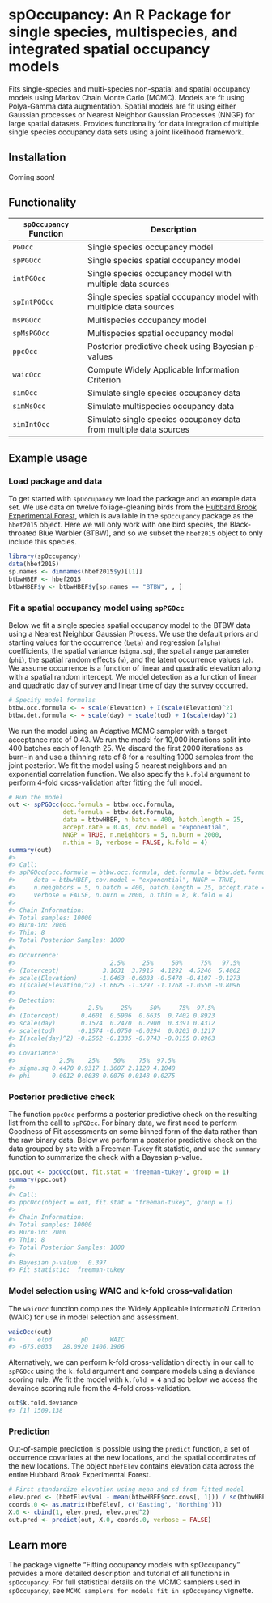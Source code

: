 
<!-- README.md is generated from README.Rmd. Please edit that file -->

# spOccupancy: An R Package for single species, multispecies, and integrated spatial occupancy models

Fits single-species and multi-species non-spatial and spatial occupancy
models using Markov Chain Monte Carlo (MCMC). Models are fit using
Polya-Gamma data augmentation. Spatial models are fit using either
Gaussian processes or Nearest Neighbor Gaussian Processes (NNGP) for
large spatial datasets. Provides functionality for data integration of
multiple single species occupancy data sets using a joint likelihood
framework.

## Installation

Coming soon\!

<!--You can install the released version of `spOccupancy` from [CRAN](https://CRAN.R-project.org) with:-->

<!--Alternatively, you can install the development version from GitHub, although note this will only work if you have the proper compilation tools, as the `C/C++` code must be compiled:-->

## Functionality

| `spOccupancy` Function | Description                                                        |
| ---------------------- | ------------------------------------------------------------------ |
| `PGOcc`                | Single species occupancy model                                     |
| `spPGOcc`              | Single species spatial occupancy model                             |
| `intPGOcc`             | Single species occupancy model with multiple data sources          |
| `spIntPGOcc`           | Single species spatial occupancy model with multiplde data sources |
| `msPGOcc`              | Multispecies occupancy model                                       |
| `spMsPGOcc`            | Multispecies spatial occupancy model                               |
| `ppcOcc`               | Posterior predictive check using Bayesian p-values                 |
| `waicOcc`              | Compute Widely Applicable Information Criterion                    |
| `simOcc`               | Simulate single species occupancy data                             |
| `simMsOcc`             | Simulate multispecies occupancy data                               |
| `simIntOcc`            | Simulate single species occupancy data from multiple data sources  |

## Example usage

### Load package and data

To get started with `spOccupancy` we load the package and an example
data set. We use data on twelve foliage-gleaning birds from the [Hubbard
Brook Experimental Forest](https://hubbardbrook.org/), which is
available in the `spOccupancy` package as the `hbef2015` object. Here we
will only work with one bird species, the Black-throated Blue Warbler
(BTBW), and so we subset the `hbef2015` object to only include this
species.

``` r
library(spOccupancy)
data(hbef2015)
sp.names <- dimnames(hbef2015$y)[[1]]
btbwHBEF <- hbef2015
btbwHBEF$y <- btbwHBEF$y[sp.names == "BTBW", , ]
```

### Fit a spatial occupancy model using `spPGOcc`

Below we fit a single species spatial occupancy model to the BTBW data
using a Nearest Neighbor Gaussian Process. We use the default priors and
starting values for the occurrence (`beta`) and regression (`alpha`)
coefficients, the spatial variance (`sigma.sq`), the spatial range
parameter (`phi`), the spatial random effects (`w`), and the latent
occurrence values (`z`). We assume occurrence is a function of linear
and quadratic elevation along with a spatial random intercept. We model
detection as a function of linear and quadratic day of survey and linear
time of day the survey occurred.

``` r
# Specify model formulas
btbw.occ.formula <- ~ scale(Elevation) + I(scale(Elevation)^2)
btbw.det.formula <- ~ scale(day) + scale(tod) + I(scale(day)^2)
```

We run the model using an Adaptive MCMC sampler with a target acceptance
rate of 0.43. We run the model for 10,000 iterations split into 400
batches each of length 25. We discard the first 2000 iterations as
burn-in and use a thinning rate of 8 for a resulting 1000 samples from
the joint posterior. We fit the model using 5 nearest neighbors and an
exponential correlation function. We also specify the `k.fold` argument
to perform 4-fold cross-validation after fitting the full model.

``` r
# Run the model
out <- spPGOcc(occ.formula = btbw.occ.formula,
               det.formula = btbw.det.formula,
               data = btbwHBEF, n.batch = 400, batch.length = 25,
               accept.rate = 0.43, cov.model = "exponential", 
               NNGP = TRUE, n.neighbors = 5, n.burn = 2000, 
               n.thin = 8, verbose = FALSE, k.fold = 4)
summary(out)
#> 
#> Call:
#> spPGOcc(occ.formula = btbw.occ.formula, det.formula = btbw.det.formula, 
#>     data = btbwHBEF, cov.model = "exponential", NNGP = TRUE, 
#>     n.neighbors = 5, n.batch = 400, batch.length = 25, accept.rate = 0.43, 
#>     verbose = FALSE, n.burn = 2000, n.thin = 8, k.fold = 4)
#> 
#> Chain Information:
#> Total samples: 10000
#> Burn-in: 2000
#> Thin: 8
#> Total Posterior Samples: 1000
#> 
#> Occurrence: 
#>                          2.5%     25%     50%     75%   97.5%
#> (Intercept)            3.1631  3.7915  4.1292  4.5246  5.4862
#> scale(Elevation)      -1.0463 -0.6883 -0.5478 -0.4107 -0.1273
#> I(scale(Elevation)^2) -1.6625 -1.3297 -1.1768 -1.0550 -0.8096
#> 
#> Detection: 
#>                    2.5%     25%     50%     75%  97.5%
#> (Intercept)      0.4601  0.5906  0.6635  0.7402 0.8923
#> scale(day)       0.1574  0.2470  0.2900  0.3391 0.4312
#> scale(tod)      -0.1574 -0.0750 -0.0294  0.0203 0.1217
#> I(scale(day)^2) -0.2562 -0.1335 -0.0743 -0.0155 0.0963
#> 
#> Covariance: 
#>            2.5%    25%    50%    75%  97.5%
#> sigma.sq 0.4470 0.9317 1.3607 2.1120 4.1048
#> phi      0.0012 0.0038 0.0076 0.0148 0.0275
```

### Posterior predictive check

The function `ppcOcc` performs a posterior predictive check on the
resulting list from the call to `spPGOcc`. For binary data, we first
need to perform Goodness of Fit assessments on some binned form of the
data rather than the raw binary data. Below we perform a posterior
predictive check on the data grouped by site with a Freeman-Tukey fit
statistic, and use the `summary` function to summarize the check with a
Bayesian p-value.

``` r
ppc.out <- ppcOcc(out, fit.stat = 'freeman-tukey', group = 1)
summary(ppc.out)
#> 
#> Call:
#> ppcOcc(object = out, fit.stat = "freeman-tukey", group = 1)
#> 
#> Chain Information:
#> Total samples: 10000
#> Burn-in: 2000
#> Thin: 8
#> Total Posterior Samples: 1000
#> 
#> Bayesian p-value:  0.397 
#> Fit statistic:  freeman-tukey
```

### Model selection using WAIC and k-fold cross-validation

The `waicOcc` function computes the Widely Applicable InformatioN
Criterion (WAIC) for use in model selection and assessment.

``` r
waicOcc(out)
#>      elpd        pD      WAIC 
#> -675.0033   28.0920 1406.1906
```

Alternatively, we can perform k-fold cross-validation directly in our
call to `spPGOcc` using the `k.fold` argument and compare models using a
deviance scoring rule. We fit the model with `k.fold = 4` and so below
we access the devaince scoring rule from the 4-fold cross-validation.

``` r
out$k.fold.deviance
#> [1] 1509.138
```

### Prediction

Out-of-sample prediction is possible using the `predict` function, a set
of occurrence covariates at the new locations, and the spatial
coordinates of the new locations. The object `hbefElev` contains
elevation data across the entire Hubbard Brook Experimental Forest.

``` r
# First standardize elevation using mean and sd from fitted model
elev.pred <- (hbefElev$val - mean(btbwHBEF$occ.covs[, 1])) / sd(btbwHBEF$occ.covs[, 1])
coords.0 <- as.matrix(hbefElev[, c('Easting', 'Northing')])
X.0 <- cbind(1, elev.pred, elev.pred^2)
out.pred <- predict(out, X.0, coords.0, verbose = FALSE)
```

## Learn more

The package vignette “Fitting occupancy models with spOccupancy”
provides a more detailed description and tutorial of all functions in
`spOccupancy`. For full statistical details on the MCMC samplers used in
`spOccupancy`, see `MCMC samplers for models fit in spOccupancy`
vignette.
